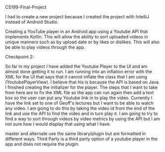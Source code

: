 CS199-Final-Project

I had to create a new project because I created the project with IntelliJ instead of Android Studio.

Creating a YouTube player in an Android app using a Youtube API that implements Kotlin. 
This will allow the ability to sort uploaded videos in unique manners such as by upload date or by likes or dislikes. 
This will also be able to play videos through the app.

Checkpoint 2:

So far in my project I have added the Youtube Player to the UI and am almost done getting it to run. I am running into an inflation error with the XML for the UI that says that it cannot inflate the class that I am using (YoutubePlayerView). I believe that his is because the API is based on Java. I finished creating the initializer for the player. The steps that I want to take from here are to fix the XML file so the app can run again then add a text box so the user can put any Youtube link in to play the video. Currently I have the link set to one of Geoff's lectures but I want to be able to watch any video. I am going to do this by taking the video id from the end of the link and use the API to find the video and in turn play it. I am going to try to find a way to sort through videos by video metrics by using the API but I am not sure how I would display that using what I have. 

master and alternate use the same library/plugin but are formatted in different ways. Third Party is a third party option of a youtube player in the app and does not require the plugin.
